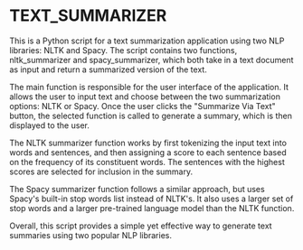 # TEXT_SUMMARIZER
This is a Python script for a text summarization application using two NLP libraries: NLTK and Spacy. The script contains two functions, nltk_summarizer and spacy_summarizer, which both take in a text document as input and return a summarized version of the text.

The main function is responsible for the user interface of the application. It allows the user to input text and choose between the two summarization options: NLTK or Spacy. Once the user clicks the "Summarize Via Text" button, the selected function is called to generate a summary, which is then displayed to the user.

The NLTK summarizer function works by first tokenizing the input text into words and sentences, and then assigning a score to each sentence based on the frequency of its constituent words. The sentences with the highest scores are selected for inclusion in the summary.

The Spacy summarizer function follows a similar approach, but uses Spacy's built-in stop words list instead of NLTK's. It also uses a larger set of stop words and a larger pre-trained language model than the NLTK function.

Overall, this script provides a simple yet effective way to generate text summaries using two popular NLP libraries.
